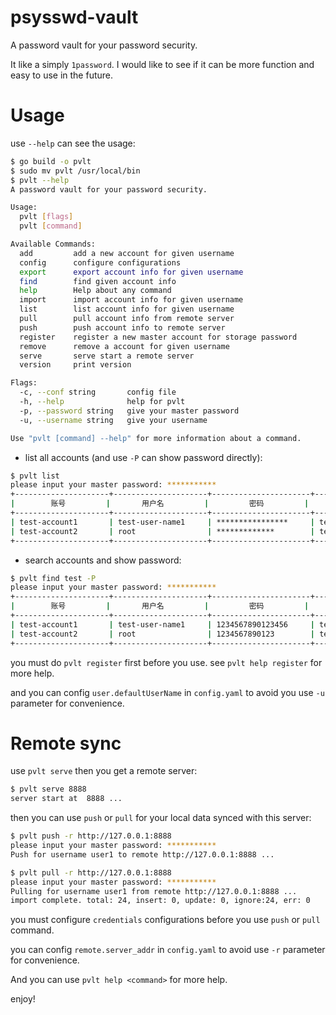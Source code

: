 # psysswd-vault

A password vault for your password security.

It like a simply `1password`. I would like to see if it can be more function and easy to use in the future.

# Usage

use `--help` can see the usage:
```bash
$ go build -o pvlt
$ sudo mv pvlt /usr/local/bin
$ pvlt --help
A password vault for your password security.

Usage:
  pvlt [flags]
  pvlt [command]

Available Commands:
  add         add a new account for given username
  config      configure configurations
  export      export account info for given username
  find        find given account info
  help        Help about any command
  import      import account info for given username
  list        list account info for given username
  pull        pull account info from remote server
  push        push account info to remote server
  register    register a new master account for storage password
  remove      remove a account for given username
  serve       serve start a remote server
  version     print version

Flags:
  -c, --conf string       config file
  -h, --help              help for pvlt
  -p, --password string   give your master password
  -u, --username string   give your username

Use "pvlt [command] --help" for more information about a command.
```

- list all accounts (and use `-P` can show password directly):
```bash
$ pvlt list
please input your master password: ***********
+---------------------+---------------------+----------------------+-------------------------------+---------------------+
|        账号         |       用户名         |         密码         |           额外信息             |      更新时间       |
+---------------------+---------------------+----------------------+-------------------------------+---------------------+
| test-account1       | test-user-name1     | ****************     | test1                         | 2020-09-28 17:50:13 |
| test-account2       | root                | *************        | test2                         | 2020-09-28 17:52:37 |
+---------------------+---------------------+----------------------+-------------------------------+---------------------+
```

- search accounts and show password:
```bash
$ pvlt find test -P
please input your master password: ***********
+---------------------+---------------------+----------------------+-------------------------------+---------------------+
|        账号         |       用户名         |         密码         |           额外信息             |      更新时间       |
+---------------------+---------------------+----------------------+-------------------------------+---------------------+
| test-account1       | test-user-name1     | 1234567890123456     | test1                         | 2020-09-28 17:50:13 |
| test-account2       | root                | 1234567890123        | test2                         | 2020-09-28 17:52:37 |
+---------------------+---------------------+----------------------+-------------------------------+---------------------+
```

you must do `pvlt register` first before you use. see `pvlt help register` for more help.

and you can config `user.defaultUserName` in `config.yaml` to avoid you use `-u` parameter for convenience.

# Remote sync

use `pvlt serve` then you get a remote server:
```bash
$ pvlt serve 8888                                                                                  2021-12-27 11:55:27
server start at  8888 ...
```

then you can use `push` or `pull` for your local data synced with this server:

```bash
$ pvlt push -r http://127.0.0.1:8888                                                               2021-12-27 11:57:15
please input your master password: ***********
Push for username user1 to remote http://127.0.0.1:8888 ...

$ pvlt pull -r http://127.0.0.1:8888                                                               2021-12-27 11:57:50
please input your master password: ***********
Pulling for username user1 from remote http://127.0.0.1:8888 ...
import complete. total: 24, insert: 0, update: 0, ignore:24, err: 0
```

you must configure `credentials` configurations before you use `push` or `pull` command.

you can config `remote.server_addr` in `config.yaml` to avoid use `-r` parameter for convenience.

And you can use `pvlt help <command>` for more help.

enjoy!
